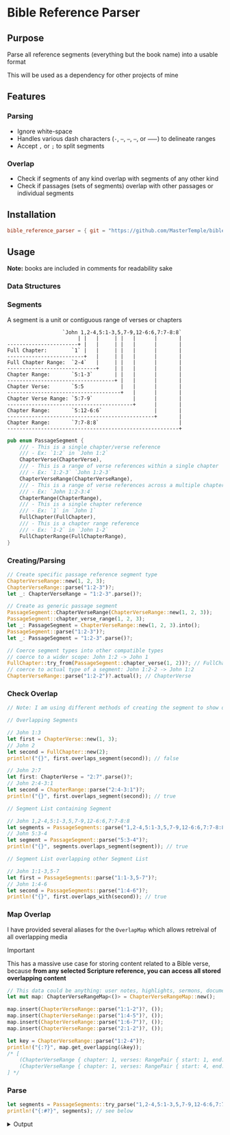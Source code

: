 # Bible Reference Parser

## Purpose

Parse all reference segments (everything but the book name) into a usable format

This will be used as a dependency for other projects of mine

## Features

### Parsing

- Ignore white-space
- Handles various dash characters (`-`, `–`, `—`, `—`, or `⸺`) to delineate ranges
- Accept `,` or `;` to split segments

### Overlap

- Check if segments of any kind overlap with segments of any other kind
- Check if passages (sets of segments) overlap with other passages or individual segments

## Installation

```toml
bible_reference_parser = { git = "https://github.com/MasterTemple/bible_reference_parser.git" }
```

## Usage

**Note:** books are included in comments for readability sake

### Data Structures

### Segments

A segment is a unit or contiguous range of verses or chapters

```text
                  `John 1,2-4,5:1-3,5,7-9,12-6:6,7:7-8:8`
                       | |   |     | |   |      |       |
-----------------------+ |   |     | |   |      |       |
Full Chapter:        `1` |   |     | |   |      |       |
-------------------------+   |     | |   |      |       |
Full Chapter Range:  `2-4`   |     | |   |      |       |
-----------------------------+     | |   |      |       |
Chapter Range:       `5:1-3`       | |   |      |       |
-----------------------------------+ |   |      |       |
Chapter Verse:       `5:5            |   |      |       |
-------------------------------------+   |      |       |
Chapter Verse Range: `5:7-9`             |      |       |
-----------------------------------------+      |       |
Chapter Range:       `5:12-6:6`                 |       |
------------------------------------------------+       |
Chapter Range:       `7:7-8:8`                          |
--------------------------------------------------------+
```

```rust
pub enum PassageSegment {
    /// - This is a single chapter/verse reference
    /// - Ex: `1:2` in `John 1:2`
    ChapterVerse(ChapterVerse),
    /// - This is a range of verse references within a single chapter
    /// - Ex: `1:2-3` `John 1:2-3`
    ChapterVerseRange(ChapterVerseRange),
    /// - This is a range of verse references across a multiple chapters
    /// - Ex: `John 1:2-3:4`
    ChapterRange(ChapterRange),
    /// - This is a single chapter reference
    /// - Ex: `1` in `John 1`
    FullChapter(FullChapter),
    /// - This is a chapter range reference
    /// - Ex: `1-2` in `John 1-2`
    FullChapterRange(FullChapterRange),
}
```

### Creating/Parsing

```rust
// Create specific passage reference segment type
ChapterVerseRange::new(1, 2, 3);
ChapterVerseRange::parse("1:2-3")?;
let _: ChapterVerseRange = "1:2-3".parse()?;

// Create as generic passage segment
PassageSegment::ChapterVerseRange(ChapterVerseRange::new(1, 2, 3));
PassageSegment::chapter_verse_range(1, 2, 3);
let _: PassageSegment = ChapterVerseRange::new(1, 2, 3).into();
PassageSegment::parse("1:2-3")?;
let _: PassageSegment = "1:2-3".parse()?;

// Coerce segment types into other compatible types
// coerce to a wider scope: John 1:2 -> John 1
FullChapter::try_from(PassageSegment::chapter_verse(1, 2))?; // FullChapter
// coerce to actual type of a segment: John 1:2-2 -> John 1:2
ChapterVerseRange::parse("1:2-2")?.actual(); // ChapterVerse
```

### Check Overlap

```rust
// Note: I am using different methods of creating the segment to show different ways this library can be used

// Overlapping Segments

// John 1:3
let first = ChapterVerse::new(1, 3);
// John 2
let second = FullChapter::new(2);
println!("{}", first.overlaps_segment(second)); // false

// John 2:7
let first: ChapterVerse = "2:7".parse()?;
// John 2:4-3:1
let second = ChapterRange::parse("2:4-3:1")?;
println!("{}", first.overlaps_segment(second)); // true

// Segment List containing Segment

// John 1,2-4,5:1-3,5,7-9,12-6:6,7:7-8:8
let segments = PassageSegments::parse("1,2-4,5:1-3,5,7-9,12-6:6,7:7-8:8")?;
// John 5:3-4
let segment = PassageSegment::parse("5:3-4")?;
println!("{}", segments.overlaps_segment(segment)); // true

// Segment List overlapping other Segment List

// John 1:1-3,5-7
let first = PassageSegments::parse("1:1-3,5-7")?;
// John 1:4-6
let second = PassageSegments::parse("1:4-6")?;
println!("{}", first.overlaps_with(second)); // true
```

### Map Overlap

I have provided several aliases for the `OverlapMap` which allows retreival of all overlapping media

> [!IMPORTANT]
> This has a massive use case for storing content related to a Bible verse,
> because **from any selected Scripture reference, you can access all stored overlapping content**

```rust
// This data could be anything: user notes, highlights, sermons, documents, ...
let mut map: ChapterVerseRangeMap<()> = ChapterVerseRangeMap::new();

map.insert(ChapterVerseRange::parse("1:1-2")?, ());
map.insert(ChapterVerseRange::parse("1:4-5")?, ());
map.insert(ChapterVerseRange::parse("1:6-7")?, ());
map.insert(ChapterVerseRange::parse("2:1-2")?, ());

let key = ChapterVerseRange::parse("1:2-4")?;
println!("{:?}", map.get_overlapping(&key));
/* [
    (ChapterVerseRange { chapter: 1, verses: RangePair { start: 1, end: 2 } }, ()),
    (ChapterVerseRange { chapter: 1, verses: RangePair { start: 4, end: 5 } }, ())
] */
```

### Parse

```rust
let segments = PassageSegments::try_parse("1,2-4,5:1-3,5,7-9,12-6:6,7:7-8:8");
println!("{:#?}", segments); // see below
```
<details>

<summary>Output</summary>

```ron
PassageSegments(
    [
        FullChapter(
            FullChapter {
                chapter: 1,
            },
        ),
        FullChapterRange(
            FullChapterRange(
                RangePair {
                    start: FullChapter {
                        chapter: 2,
                    },
                    end: FullChapter {
                        chapter: 4,
                    },
                },
            ),
        ),
        ChapterVerseRange(
            ChapterVerseRange {
                chapter: 5,
                verses: RangePair {
                    start: 1,
                    end: 3,
                },
            },
        ),
        ChapterVerse(
            ChapterVerse {
                chapter: 5,
                verse: 5,
            },
        ),
        ChapterVerseRange(
            ChapterVerseRange {
                chapter: 5,
                verses: RangePair {
                    start: 7,
                    end: 9,
                },
            },
        ),
        ChapterRange(
            ChapterRange(
                RangePair {
                    start: ChapterVerse {
                        chapter: 5,
                        verse: 12,
                    },
                    end: ChapterVerse {
                        chapter: 6,
                        verse: 6,
                    },
                },
            ),
        ),
        ChapterRange(
            ChapterRange(
                RangePair {
                    start: ChapterVerse {
                        chapter: 7,
                        verse: 7,
                    },
                    end: ChapterVerse {
                        chapter: 8,
                        verse: 8,
                    },
                },
            ),
        ),
    ],
),
```

</details>


